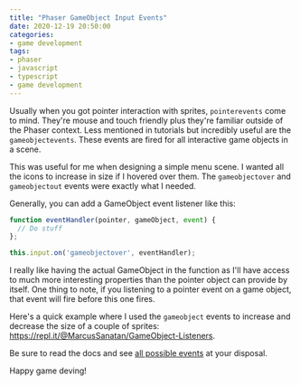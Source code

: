 ```yaml
---
title: "Phaser GameObject Input Events"
date: 2020-12-19 20:50:00
categories:
- game development
tags:
- phaser
- javascript
- typescript
- game development
---
```


Usually when you got pointer interaction with sprites, `pointerevents` come to mind. They're mouse and touch friendly plus they're familiar outside of the Phaser context. Less mentioned in tutorials but incredibly useful are the `gameobjectevents`. These events are fired for all interactive game objects in a scene.

This was useful for me when designing a simple menu scene. I wanted all the icons to increase in size if I hovered over them. The `gameobjectover` and `gameobjectout` events were exactly what I needed.

Generally, you can add a GameObject event listener like this:

```javascript
function eventHandler(pointer, gameObject, event) {
  // Do stuff
};

this.input.on('gameobjectover', eventHandler);
```

I really like having the actual GameObject in the function as I'll have access to much more interesting properties than the pointer object can provide by itself. One thing to note, if you listening to a pointer event on a game object, that event will fire before this one fires.

Here's a quick example where I used the `gameobject` events to increase and decrease the size of a couple of sprites: https://repl.it/@MarcusSanatan/GameObject-Listeners.

Be sure to read the docs and see [all possible events](https://photonstorm.github.io/phaser3-docs/Phaser.Input.Events.html) at your disposal.

Happy game deving!
